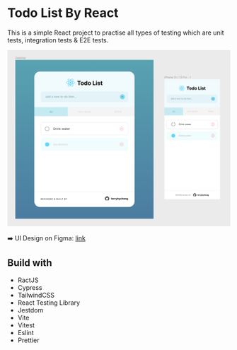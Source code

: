 # Todo List By React

This is a simple React project to practise all types of testing which are unit tests, integration tests & E2E tests.

![demo-preview](public/preview.png)

➡️ UI Design on Figma: [link](https://www.figma.com/file/YpEpvtqP8jz1k8t1pSEs1k/todo-list-react?node-id=0%3A1&t=rmXjwlkmCK5QKH0N-1)

<!-- ➡️ Website Demo : [link]() -->

## Build with

- RactJS
- Cypress
- TailwindCSS
- React Testing Library
- Jestdom
- Vite
- Vitest
- Eslint
- Prettier
